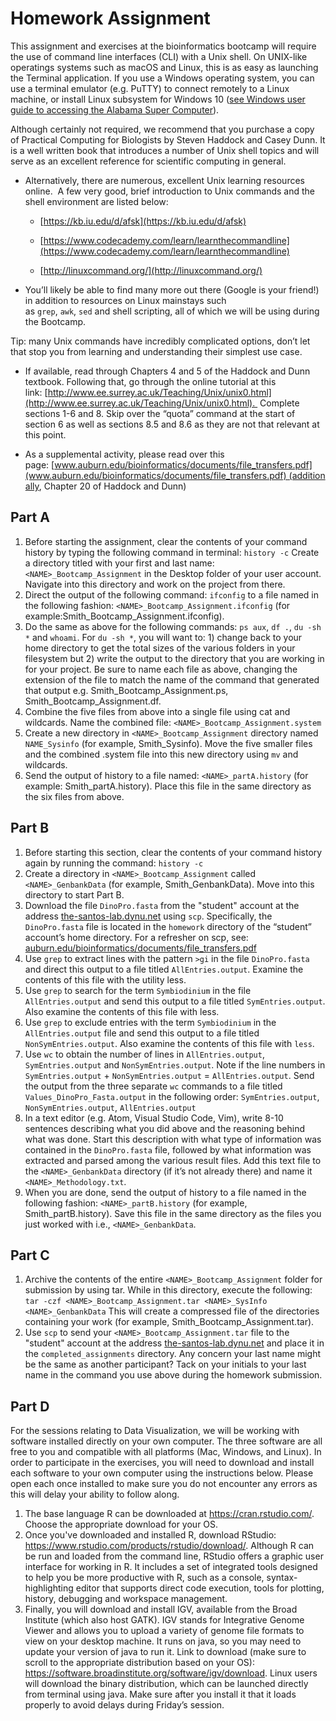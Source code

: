 # Homework Assignment

This assignment and exercises at the bioinformatics bootcamp will require the use of command line interfaces (CLI) with a Unix shell. On UNIX-like operatings systems such as macOS and Linux, this is as easy as launching the Terminal application. If you use a Windows operating system, you can use a terminal emulator (e.g. PuTTY) to connect remotely to a Linux machine, or install Linux subsystem for Windows 10 ([see Windows user guide to accessing the Alabama Super Computer](using_asc.md)). 

Although certainly not required, we recommend that you purchase a copy of Practical Computing for Biologists by Steven Haddock and Casey Dunn. It is a well written book that introduces a number of Unix shell topics and will serve as an excellent reference for scientific computing in general.

* Alternatively, there are numerous, excellent Unix learning resources online.  A few very good, brief introduction to Unix commands and the shell environment are listed below:

  * [https://kb.iu.edu/d/afsk](https://kb.iu.edu/d/afsk)


  * [https://www.codecademy.com/learn/learnthecommandline](https://www.codecademy.com/learn/learnthecommandline)


  * [http://linuxcommand.org/](http://linuxcommand.org/)

* You’ll likely be able to find many more out there (Google is your friend!) in addition to resources on Linux mainstays such as `grep`, `awk`, `sed` and shell scripting, all of which we will be using during the Bootcamp. 

Tip: many Unix commands have incredibly complicated options, don’t let that stop you from learning and understanding their simplest use case.

* If available, read through Chapters 4 and 5 of the Haddock and Dunn textbook. Following that, go through the online tutorial at this link: [http://www.ee.surrey.ac.uk/Teaching/Unix/unix0.html](http://www.ee.surrey.ac.uk/Teaching/Unix/unix0.html).  Complete sections 1-6 and 8. Skip over the “quota” command at the start of section 6 as well as sections 8.5 and 8.6 as they are not that relevant at this point.

* As a supplemental activity, please read over this page: [www.auburn.edu/bioinformatics/documents/file_transfers.pdf](www.auburn.edu/bioinformatics/documents/file_transfers.pdf) (additionally, Chapter 20 of Haddock and Dunn)

## Part A
1. Before starting the assignment, clear the contents of your command history by typing the following command in terminal: `history -c` Create a directory titled with your first and last name: `<NAME>_Bootcamp_Assignment` in the Desktop folder of your user account. Navigate into this directory and work on the project from there.
2. Direct the output of the following command: `ifconfig` to a file named in the following fashion: `<NAME>_Bootcamp_Assignment.ifconfig` (for example:Smith_Bootcamp_Assignment.ifconfig).
3. Do the same as above for the following commands: `ps aux`, `df .`, `du -sh *` and `whoami`. For `du -sh *`, you will want to: 1) change back to your home directory to get the total sizes of the various folders in your filesystem but 2) write the output to the directory that you are working in for your project. Be sure to name each file as above, changing the extension of the file to match the name of the command that generated that output e.g. Smith_Bootcamp_Assignment.ps, Smith_Bootcamp_Assignment.df.
4. Combine the five files from above into a single file using cat and wildcards. Name the combined file: `<NAME>_Bootcamp_Assignment.system`
5. Create a new directory in `<NAME>_Bootcamp_Assignment` directory named `NAME_Sysinfo` (for example, Smith_Sysinfo). Move the five smaller files and the combined .system file into this new directory using `mv` and wildcards.
6. Send the output of history to a file named: `<NAME>_partA.history` (for example: Smith_partA.history). Place this file in the same directory as the six files from above.

## Part B
1. Before starting this section, clear the contents of your command history again by running the command: `history -c`
2. Create a directory in `<NAME>_Bootcamp_Assignment` called `<NAME>_GenbankData` (for example, Smith_GenbankData). Move into this directory to start Part B.
3. Download the file `DinoPro.fasta` from the "student" account at the address [the-santos-lab.dynu.net](the-santos-lab.dynu.net) using `scp`. Specifically, the `DinoPro.fasta` file is located in the `homework` directory of the “student” account’s home directory. For a refresher on scp, see: [auburn.edu/bioinformatics/documents/file_transfers.pdf](auburn.edu/bioinformatics/documents/file_transfers.pdf)
4. Use `grep` to extract lines with the pattern `>gi` in the file `DinoPro.fasta` and direct this output to a file titled `AllEntries.output`. Examine the contents of this file with the utility less.
5. Use `grep` to search for the term `Symbiodinium` in the file `AllEntries.output` and send this output to a file titled `SymEntries.output`. Also examine the contents of this file with less.
6. Use `grep` to exclude entries with the term `Symbiodinium` in the `AllEntries.output` file and send this output to a file titled `NonSymEntries.output`. Also examine the contents of this file with `less`.
7. Use `wc` to obtain the number of lines in `AllEntries.output`, `SymEntries.output` and `NonSymEntries.output`. Note if the line numbers in `SymEntries.output` + `NonSymEntries.output` = `AllEntries.output`. Send the output from the three separate `wc` commands to a file titled `Values_DinoPro_Fasta.output` in the following order: `SymEntries.output`, `NonSymEntries.output`, `AllEntries.output`
8. In a text editor (e.g. Atom, Visual Studio Code, Vim), write 8-10 sentences describing what you did above and the reasoning behind what was done. Start this description with what type of information was contained in the `DinoPro.fasta` file, followed by what information was extracted and parsed among the various result files. Add this text file to the `<NAME>_GenbankData` directory (if it’s not already there) and name it `<NAME>_Methodology.txt`.
9. When you are done, send the output of history to a file named in the following fashion: `<NAME>_partB.history` (for example, Smith_partB.history). Save this file in the same directory as the files you just worked with i.e., `<NAME>_GenbankData`.

## Part C
1. Archive the contents of the entire `<NAME>_Bootcamp_Assignment` folder for submission by using tar. While in this directory, execute the following: `tar -czf <NAME>_Bootcamp_Assignment.tar <NAME>_SysInfo <NAME>_GenbankData` This will create a compressed file of the directories containing your work (for example, Smith_Bootcamp_Assignment.tar).
2. Use `scp` to send your `<NAME>_Bootcamp_Assignment.tar` file to the "student" account at the address [the-santos-lab.dynu.net](the-santos-lab.dynu.net) and place it in the `completed_assignments` directory. Any concern your last name might be the same as another participant? Tack on your initials to your last name in the command you use above during the homework submission.

## Part D
For the sessions relating to Data Visualization, we will be working with software installed directly on your own computer. The three software are all free to you and compatible with all platforms (Mac, Windows, and Linux). In order to participate in the exercises, you will need to download and install each software to your own computer using the instructions below. Please open each once installed to make sure you do not encounter any errors as this will delay your ability to follow along.
1. The base language R can be downloaded at https://cran.rstudio.com/. Choose the appropriate download for your OS.
2. Once you've downloaded and installed R, download RStudio: https://www.rstudio.com/products/rstudio/download/. Although R can be run and loaded from the command line, RStudio offers a graphic user interface for working in R. It includes a set of integrated tools designed to help you be more productive with R, such as a console, syntax-highlighting editor that supports direct code execution, tools for plotting, history, debugging and workspace management.
3. Finally, you will download and install IGV, available from the Broad Institute (which also host GATK). IGV stands for Integrative Genome Viewer and allows you to upload a variety of genome file formats to view on your desktop machine. It runs on java, so you may need to update your version of java to run it. Link to download (make sure to scroll to the appropriate distribution based on your OS): https://software.broadinstitute.org/software/igv/download. Linux users will download the binary distribution, which can be launched directly from terminal using java. Make sure after you install it that it loads properly to avoid delays during Friday’s session.
